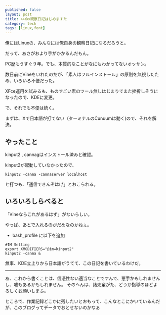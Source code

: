 ```yaml
---
published: false
layout: post
title: ぃぬx観察日記はじめますた
category: tech
tags: [linux,font]
---
```


俺にはLinuxの、みんなには俺自身の観察日記になるだろうと。

だって、あさがおより手がかかるんだもん。

PC歴もうすぐ９年。でも、本質的なことがなにもわかってないオッサン。

数日前にVineをいれたのだが、「素人はフルインストール」の原則を無視したため、いろいろ不便だった。

XFce運用を試みるも、ものすごい素のツール無しはじまりでまた挫折しそうになったので、KDEに変更。

で、それでも不便は続く。

まずは、Xで日本語が打てない（ターミナルのCunuumは動く)ので、それを解決。

## やったこと

kinput2 , cannagはインストール済みと確認。

kinput2が起動していなかったので、

```
kinput2 -canna -cannaserver localhost
```

と打つも、「通信できんぞはげ」とおこられる。


## いろいろしらべると

「Vineならこれがあるはず」がないらしい。

やっぱ、あとで入れるのがだめなのかねぇ。

+ bash_profile に以下を追加

```
#IM Setting
export XMODIFIERS="@im=kinput2"
kinput2 -canna &
```

無事、KDE立上りから日本語がうてて、この日記を書いているわけだ。


---

あ、これから書くことは、信憑性ない適当なことですんで、悪手かもしれませんし、嘘もあるかもしれません。
そのへんは、諸先輩がた、どうか指導のほどよろしくお願いしまふ。

ところで、作業記録どこかに残したいとおもって、こんなとこにかいているんだが、このブログってデータでおとせないのかなぁ
